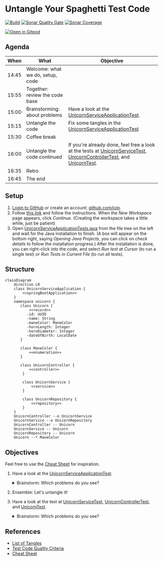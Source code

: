 # Untangle Your Spaghetti Test Code
[![Build](https://github.com/mkutz/untangle-your-spaghetti-test-code/actions/workflows/build.yml/badge.svg)](https://github.com/mkutz/untangle-your-spaghetti-test-code/actions/workflows/build.yml)
[![Sonar Quality Gate](https://img.shields.io/sonar/quality_gate/mkutz_untangle-your-spaghetti-test-code?server=https%3A%2F%2Fsonarcloud.io)](https://sonarcloud.io/dashboard?id=mkutz_untangle-your-spaghetti-test-code)
[![Sonar Coverage](https://img.shields.io/sonar/coverage/mkutz_untangle-your-spaghetti-test-code?server=http%3A%2F%2Fsonarcloud.io)](https://sonarcloud.io/dashboard?id=mkutz_untangle-your-spaghetti-test-code)

[![Open in Gitpod](https://gitpod.io/button/open-in-gitpod.svg)](https://gitpod.io/#https://github.com/mkutz/untangle-your-spaghetti-test-code)


## Agenda

| When  | What                             | Objective                                                                                                                  |
|-------|----------------------------------|----------------------------------------------------------------------------------------------------------------------------|
| 14:45 | Welcome: what we do, setup, code |                                                                                                                            |
| 15:55 | Together: review the code base   |                                                                                                                            |
| 15:00 | Brainstorming: about problems    | Have a look at the [UnicornServiceApplicationTest].                                                                        |
| 15:15 | Untangle the code                | Fix some tangles in the [UnicornServiceApplicationTest]                                                                    |
| 15:30 | Coffee break                     |                                                                                                                            |
| 16:00 | Untangle the code continued      | If you're already done, feel free a look at the tests at [UnicornServiceTest], [UnicornControllerTest], and [UnicornTest]. |
| 16:35 | Retro                            |                                                                                                                            |
| 16:45 | The end                          |                                                                                                                            |


## Setup

1. [Login to GitHub](https://github.com/login) or create an account: [github.com/join](https://github.com/join).
2. Follow [this link](https://gitpod.io/new/#https://github.com/mkutz/untangle-your-spaghetti-test-code) and follow the instructions. When the _New Workspace_ page appears, click _Continue_. (Creating the workspace takes a little while, just be patient)
3. Open [UnicornServiceApplicationTests.java](src/test/java/com/agiletestingdays/untangletestcode/unicornservice/UnicornServiceApplicationTests.java) from the file tree on the left and wait for the Java installation to finish. (A box will appear on the bottom right, saying _Opening Java Projects_, you can click on _check details_ to follow the installation progress.)
   After the installation is done, you can right-click into the code, and select _Run test at Cursor_ (to run a single test) or _Run Tests in Current File_ (to run all tests).


## Structure

```mermaid
classDiagram
    direction LR
    class UnicornServiceApplication {
        <<springBootApplication>>
    }
    namespace unicorn {
       class Unicorn {
           <<record>>
          -id: UUID
          -name: String
          -maneColor: ManeColor
          -hornLength: Integer
          -hornDiameter: Integer
          -dateOfBirth: LocalDate
       }

       class ManeColor {
           <<enumeration>>
       }

       class UnicornController {
           <<controller>>
        }

        class UnicornService {
            <<service>>
        }

        class UnicornRepository {
            <<repository>>
        }
    }
    UnicornController --o UnicornService
    UnicornService --o UnicornRepository
    UnicornController -- Unicorn
    UnicornService -- Unicorn
    UnicornRepository -- Unicorn
    Unicorn --* ManeColor
```


## Objectives

Feel free to use the [Cheat Sheet] for inspiration.

1. Have a look at the [UnicornServiceApplicationTest].

   <details><summary>Brainstorm: Which problems do you see?</summary>

   - Do you understand **what's being tested**?

   - Is there a proper **arrange, act, assert structure** in the test cases?

   - Are the **names of test cases and variables** consistent?

     Does it help to understand implications of failures?

     Does it help to find the corresponding code?

   - Do you understand **how the test works technically**?

   - Do you see **where the test data is coming from**?

   - Which **code duplications** do you find?

     How would you reduce them?

   - Are the [Test Code Quality Criteria](TESTCODE_QUALITY_CRITERIA.md) applied?
   </details>

2. Ensemble: Let's untangle it!

3. Have a look at the test at [UnicornServiceTest], [UnicornControllerTest], and [UnicornTest].

   <details><summary>Brainstorm: Which problems do you see?</summary>

    - Which **layer of the testing pyramid** is this test on?

      Is the layer appropriate for the test cases?
      Can we move tests here?
     </details>


## References

- [List of Tangles](TANGLES.md)
- [Test Code Quality Criteria](TESTCODE_QUALITY_CRITERIA.md)
- [Cheat Sheet]


[UnicornServiceApplicationTest]: <src/test/java/com/agiletestingdays/untangletestcode/unicornservice/UnicornServiceApplicationTests.java>
[UnicornControllerTest]: <src/test/java/com/agiletestingdays/untangletestcode/unicornservice/unicorn/UnicornControllerTest.java>
[UnicornServiceTest]: <src/test/java/com/agiletestingdays/untangletestcode/unicornservice/unicorn/UnicornServiceTest.java>
[UnicornTest]: <src/test/java/com/agiletestingdays/untangletestcode/unicornservice/unicorn/UnicornTest.java>
[data.sql]: <src/test/resources/data.sql>
[Cheat Sheet]: <cheat-sheet.pdf>

[Baeldung on Instancio]: <https://www.baeldung.com/java-test-data-instancio>
[Instancio]: <https://www.instancio.org/>
